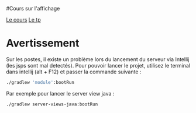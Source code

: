 #Cours sur l'affichage

[Le cours](https://docs.google.com/presentation/d/e/2PACX-1vT5St4R9cJ3z-QVzDCprlz-2D3XOwqtyLkBb244emAAhK8JFKzP6gz0OaBBJQQBE2wENRPmAAi9XblB/pub?start=false&loop=false&delayms=3000)
[Le tp](https://docs.google.com/document/d/e/2PACX-1vSaMAIPdUgjNPen2LZIO7ajB679JJ4pZhjOffGOCU7WzRpb-E8iQUuah_gkFyP1ZffCHmMMThYLIOZz/pub)

# Avertissement

Sur les postes, il existe un problème lors du lancement du serveur via Intellij (les jsps sont mal detectés).
Pour pouvoir lancer le projet, utilisez le terminal dans intellij (alt + F12) et passer la commande suivante :
```bash
./gradlew 'module':bootRun
```

Par exemple pour lancer le server view java :
```bash
./gradlew server-views-java:bootRun
```

